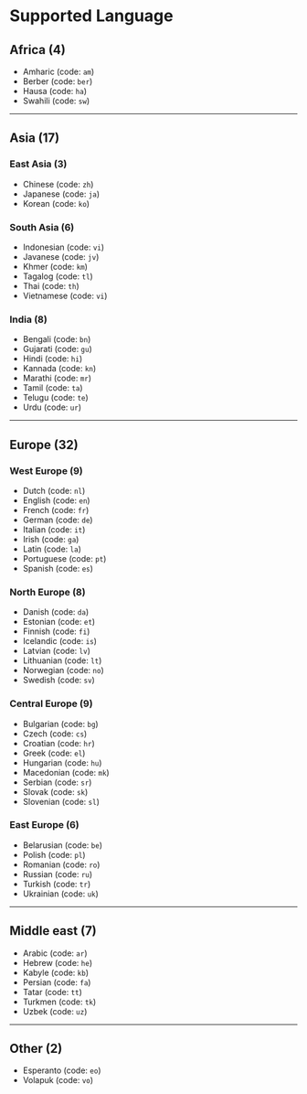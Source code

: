 # Supported Language

## Africa (4)

- Amharic (code: `am`)
- Berber (code: `ber`)
- Hausa (code: `ha`)
- Swahili (code: `sw`)

---

## Asia (17)

### East Asia (3)

- Chinese (code: `zh`)
- Japanese (code: `ja`)
- Korean (code: `ko`)

### South Asia (6)

- Indonesian (code: `vi`)
- Javanese (code: `jv`)
- Khmer (code: `km`)
- Tagalog (code: `tl`)
- Thai (code: `th`)
- Vietnamese (code: `vi`)

### India (8)

- Bengali (code: `bn`)
- Gujarati (code: `gu`)
- Hindi (code: `hi`)
- Kannada (code: `kn`)
- Marathi (code: `mr`)
- Tamil (code: `ta`)
- Telugu (code: `te`)
- Urdu (code: `ur`)

---

## Europe (32)

### West Europe (9)

- Dutch (code: `nl`)
- English (code: `en`)
- French (code: `fr`)
- German (code: `de`)
- Italian (code: `it`)
- Irish (code: `ga`)
- Latin (code: `la`)
- Portuguese (code: `pt`)
- Spanish (code: `es`)

### North Europe (8)

- Danish (code: `da`)
- Estonian (code: `et`)
- Finnish (code: `fi`)
- Icelandic (code: `is`)
- Latvian (code: `lv`)
- Lithuanian (code: `lt`)
- Norwegian (code: `no`)
- Swedish (code: `sv`)

### Central Europe (9)

- Bulgarian (code: `bg`)
- Czech (code: `cs`)
- Croatian (code: `hr`)
- Greek (code: `el`)
- Hungarian (code: `hu`)
- Macedonian (code: `mk`)
- Serbian (code: `sr`)
- Slovak (code: `sk`)
- Slovenian (code: `sl`)

### East Europe (6)

- Belarusian (code: `be`)
- Polish (code: `pl`)
- Romanian (code: `ro`)
- Russian (code: `ru`)
- Turkish (code: `tr`)
- Ukrainian (code: `uk`)

---

## Middle east (7)

- Arabic (code: `ar`)
- Hebrew (code: `he`)
- Kabyle (code: `kb`)
- Persian (code: `fa`)
- Tatar (code: `tt`)
- Turkmen (code: `tk`)
- Uzbek (code: `uz`)

---

## Other (2)

- Esperanto (code: `eo`)
- Volapuk (code: `vo`)
